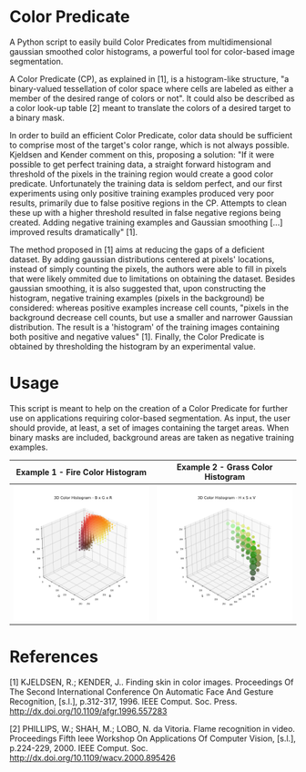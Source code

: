 # Color Predicate
A Python script to easily build Color Predicates from multidimensional gaussian smoothed color histograms, a powerful tool for color-based image segmentation.

A Color Predicate (CP), as explained in [1], is a histogram-like structure, "a binary-valued tessellation of color space where cells are labeled as either a member of the desired range of colors or not". It could also be described as a color look-up table [2] meant to translate the colors of a desired target to a binary mask.

In order to build an efficient Color Predicate, color data should be sufficient to comprise most of the target's color range, which is not always possible. Kjeldsen and Kender comment on this, proposing a solution: "If it were possible to get perfect training data, a straight forward histogram and threshold of the pixels in the training region would create a good color predicate. Unfortunately the training data is seldom perfect, and our first experiments using only positive training examples produced very poor results, primarily due to false positive regions in the CP. Attempts to clean these up with a higher threshold resulted in false negative regions being created. Adding negative training examples and Gaussian smoothing [...] improved results dramatically" [1].

The method proposed in [1] aims at reducing the gaps of a deficient dataset. By adding gaussian distributions centered at pixels' locations, instead of simply counting the pixels, the authors were able to fill in pixels that were likely ommited due to limitations on obtaining the dataset. Besides gaussian smoothing, it is also suggested that, upon constructing the histogram, negative training examples (pixels in the background) be considered: whereas positive examples increase cell counts, "pixels in the background decrease cell counts, but use a smaller and narrower Gaussian distribution. The result is a 'histogram' of the training images containing both positive and negative values" [1]. Finally, the Color Predicate is obtained by thresholding the histogram by an experimental value.

# Usage

This script is meant to help on the creation of a Color Predicate for further use on applications requiring color-based segmentation. As input, the user should provide, at least, a set of images containing the target areas. When binary masks are included, background areas are taken as negative training examples.

| Example 1 - Fire Color Histogram | Example 2 - Grass Color Histogram |
| ---------------- | ----------------- |
| ![App views](examples/fire_3d_bgr_histogram.png) | ![App views](examples/grass_3d_hsv_histogram.png) |

# References

[1] KJELDSEN, R.; KENDER, J.. Finding skin in color images. Proceedings Of The Second International Conference On Automatic Face And Gesture Recognition, [s.l.], p.312-317, 1996. IEEE Comput. Soc. Press. http://dx.doi.org/10.1109/afgr.1996.557283

[2] PHILLIPS, W.; SHAH, M.; LOBO, N. da Vitoria. Flame recognition in video. Proceedings Fifth Ieee Workshop On Applications Of Computer Vision, [s.l.], p.224-229, 2000. IEEE Comput. Soc. http://dx.doi.org/10.1109/wacv.2000.895426
